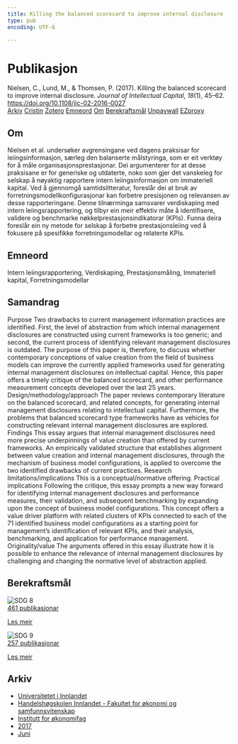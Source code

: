 ```yaml
---
title: Killing the balanced scorecard to improve internal disclosure
type: pub
encoding: UTF-8

---
```

<h1>Publikasjon</h1>
<article id="csl-bib-container-I5D5W6TR" class="csl-bib-container">
  <div class="csl-bib-body"> <div class="csl-entry">Nielsen, C., Lund, M., &#38; Thomsen, P. (2017). Killing the balanced scorecard to improve internal disclosure. <i>Journal of Intellectual Capital</i>, <i>18</i>(1), 45–62. <a href="https://doi.org/10.1108/jic-02-2016-0027">https://doi.org/10.1108/jic-02-2016-0027</a></div> </div>
  <div class="csl-bib-buttons">
    <a href="#taxonomy-article-I5D5W6TR" alt="archive" class="csl-bib-button">Arkiv</a>
    <a href="https://app.cristin.no/results/show.jsf?id=1476465" alt="Cristin" class="csl-bib-button">Cristin</a>
    <a href="http://zotero.org/groups/5881554/items/I5D5W6TR" alt="Zotero" class="csl-bib-button">Zotero</a>
    <a href="#keywords-article-I5D5W6TR" alt="keywords" class="csl-bib-button">Emneord</a>
    <a href="#about-article-I5D5W6TR" alt="about_pub" class="csl-bib-button">Om</a>
    <a href="#sdg-article-I5D5W6TR" alt="sdg" class="csl-bib-button">Berekraftsmål</a>
    <a href="https://doi.org/10.1108/jic-02-2016-0027" alt="Unpaywall" class="csl-bib-button">Unpaywall</a>
    <a href="https://doi.org/10.1108/jic-02-2016-0027" alt="EZproxy" class="csl-bib-button">EZproxy</a>
  </div>
  <div id="csl-bib-meta-container-I5D5W6TR"></div>
</article>
<div id="csl-bib-meta-I5D5W6TR" class="csl-bib-meta">
  <article id="about-article-I5D5W6TR" class="about_pub-article">
    <h1>Om</h1>
    Nielsen et al. undersøker avgrensingane ved dagens praksisar for leiingsinformasjon, særleg den balanserte målstyringa, som er eit verktøy for å måle organisasjonsprestasjonar. Dei argumenterer for at desse praksisane er for generiske og utdaterte, noko som gjer det vanskeleg for selskap å nøyaktig rapportere intern leiingsinformasjon om immateriell kapital. Ved å gjennomgå samtidslitteratur, foreslår dei at bruk av forretningsmodellkonfigurasjonar kan forbetre presisjonen og relevansen av desse rapporteringane. Denne tilnærminga samsvarer verdiskaping med intern leiingsrapportering, og tilbyr ein meir effektiv måte å identifisere, validere og benchmarke nøkkelprestasjonsindikatorar (KPIs). Funna deira foreslår ein ny metode for selskap å forbetre prestasjonsleiing ved å fokusere på spesifikke forretningsmodellar og relaterte KPIs.
  </article>
  <article id="keywords-article-I5D5W6TR" class="keywords-article">
    <h1>Emneord</h1>
    Intern leiingsrapportering, Verdiskaping, Prestasjonsmåling, Immateriell kapital, Forretningsmodellar
  </article>
  <article id="abstract-article-I5D5W6TR" class="abstract-article">
    <h1>Samandrag</h1>
    Purpose Two drawbacks to current management information practices are identified. First, the level of abstraction from which internal management disclosures are constructed using current frameworks is too generic; and second, the current process of identifying relevant management disclosures is outdated. The purpose of this paper is, therefore, to discuss whether contemporary conceptions of value creation from the field of business models can improve the currently applied frameworks used for generating internal management disclosures on intellectual capital. Hence, this paper offers a timely critique of the balanced scorecard, and other performance measurement concepts developed over the last 25 years. Design/methodology/approach The paper reviews contemporary literature on the balanced scorecard, and related concepts, for generating internal management disclosures relating to intellectual capital. Furthermore, the problems that balanced scorecard type frameworks have as vehicles for constructing relevant internal management disclosures are explored. Findings This essay argues that internal management disclosures need more precise underpinnings of value creation than offered by current frameworks. An empirically validated structure that establishes alignment between value creation and internal management disclosures, through the mechanism of business model configurations, is applied to overcome the two identified drawbacks of current practices. Research limitations/implications This is a conceptual/normative offering. Practical implications Following the critique, this essay prompts a new way forward for identifying internal management disclosures and performance measures, their validation, and subsequent benchmarking by expanding upon the concept of business model configurations. This concept offers a value driver platform with related clusters of KPIs connected to each of the 71 identified business model configurations as a starting point for management’s identification of relevant KPIs, and their analysis, benchmarking, and application for performance management. Originality/value The arguments offered in this essay illustrate how it is possible to enhance the relevance of internal management disclosures by challenging and changing the normative level of abstraction applied.
  </article>
  <article id="sdg-article-I5D5W6TR" class="sdg-article">
    <h1>Berekraftsmål</h1>
    <div class="sdg-container"><div id="sdg8" class="sdg">
        <img src="{{< params subfolder >}}images/sdg/sdg08_nn.png" class="image" alt="SDG 8">
        <div class="sdg-overlay">
          <a href="{{< params subfolder >}}nn/archive/?sdg=8#archive" class="sdg-publication-count"><span>461</span> publikasjonar</a>
          <p><a href="https://fn.no/om-fn/fns-baerekraftsmaal/anstendig-arbeid-og-oekonomisk-vekst?lang=nno-NO" class="sdg-read-more">Les meir</a></p>
        </div>
      </div> <div id="sdg9" class="sdg">
        <img src="{{< params subfolder >}}images/sdg/sdg09_nn.png" class="image" alt="SDG 9">
        <div class="sdg-overlay">
          <a href="{{< params subfolder >}}nn/archive/?sdg=9#archive" class="sdg-publication-count"><span>257</span> publikasjonar</a>
          <p><a href="https://fn.no/om-fn/fns-baerekraftsmaal/industri-innovasjon-og-infrastruktur?lang=nno-NO" class="sdg-read-more">Les meir</a></p>
        </div>
      </div></div>
  </article>
  <article id="taxonomy-article-I5D5W6TR" class="taxonomy-article">
    <h1>Arkiv</h1>
    <ul>
      <li><a href="{{< params subfolder >}}nn/archive/?key=3DCRN523">Universitetet i Innlandet</a></li>
      <li><a href="{{< params subfolder >}}nn/archive/?key=DU8Q9LN9">Handelshøgskolen Innlandet - Fakultet for økonomi og samfunnsvitenskap</a></li>
      <li><a href="{{< params subfolder >}}nn/archive/?key=3IQA89I8">Institutt for økonomifag</a></li>
      <li><a href="{{< params subfolder >}}nn/archive/?key=XK3XPH22">2017</a></li>
      <li><a href="{{< params subfolder >}}nn/archive/?key=RWC3KY6H">Juni</a></li>
    </ul>
  </article>
</div>
